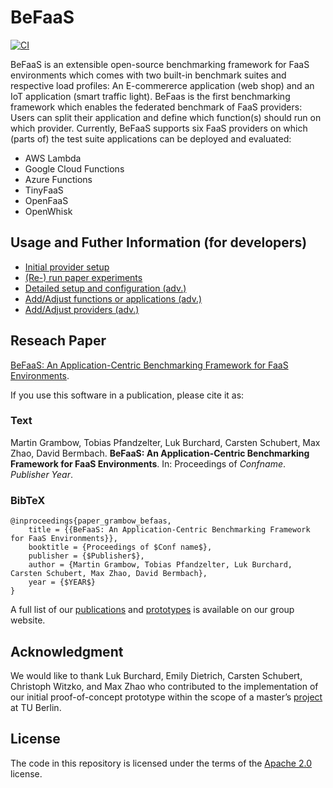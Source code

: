 # BeFaaS

[![CI](https://github.com/Be-FaaS/BeFaaS-framework/workflows/CI/badge.svg)](https://github.com/Be-FaaS/BeFaaS-framework/actions?query=workflow%3ACI+branch%3Amaster)

BeFaaS is an extensible open-source benchmarking framework for FaaS environments which comes with two built-in benchmark suites and respective load profiles: An E-commererce application (web shop) and an IoT application (smart traffic light). BeFaas is the first benchmarking framework which enables the federated benchmark of FaaS providers: Users can split their application and define which function(s) should run on which provider. Currently, BeFaaS supports six FaaS providers on which (parts of) the test suite applications can be deployed and evaluated: 
* AWS Lambda
* Google Cloud Functions
* Azure Functions
* TinyFaaS
* OpenFaaS
* OpenWhisk

## Usage and Futher Information (for developers)
* [Initial provider setup](doc/providerSetup.md)
* [(Re-) run paper experiments](doc/experiments.md)
* [Detailed setup and configuration (adv.)](doc/details.md)
* [Add/Adjust functions or applications (adv.)](doc/functions.md)
* [Add/Adjust providers (adv.)](doc/providers.md)

## Reseach Paper

[BeFaaS: An Application-Centric Benchmarking Framework for FaaS Environments](https://www.google.com/search?q=BeFaaS%3A+An+Application-Centric+Benchmarking+Framework+for+FaaS+Environments).

If you use this software in a publication, please cite it as:

### Text
Martin Grambow, Tobias Pfandzelter, Luk Burchard, Carsten Schubert, Max Zhao, David Bermbach. **BeFaaS: An Application-Centric Benchmarking Framework for FaaS Environments**. In: Proceedings of $Conf name$. $Publisher$ $Year$.

### BibTeX
```TeX
@inproceedings{paper_grambow_befaas,
	title = {{BeFaaS: An Application-Centric Benchmarking Framework for FaaS Environments}},
	booktitle = {Proceedings of $Conf name$},
	publisher = {$Publisher$},
	author = {Martin Grambow, Tobias Pfandzelter, Luk Burchard, Carsten Schubert, Max Zhao, David Bermbach},
	year = {$YEAR$}
}
```

A full list of our [publications](https://www.mcc.tu-berlin.de/menue/forschung/publikationen/parameter/en/) and [prototypes](https://www.mcc.tu-berlin.de/menue/forschung/prototypes/parameter/en/) is available on our group website.


## Acknowledgment

We would like to thank Luk Burchard, Emily Dietrich, Carsten Schubert, Christoph Witzko, and Max Zhao who contributed to the implementation of our initial proof-of-concept prototype within the scope of a master’s [project](https://github.com/FaaSterMetrics) at TU Berlin.


## License 

The code in this repository is licensed under the terms of the [Apache 2.0](./LICENSE) license.